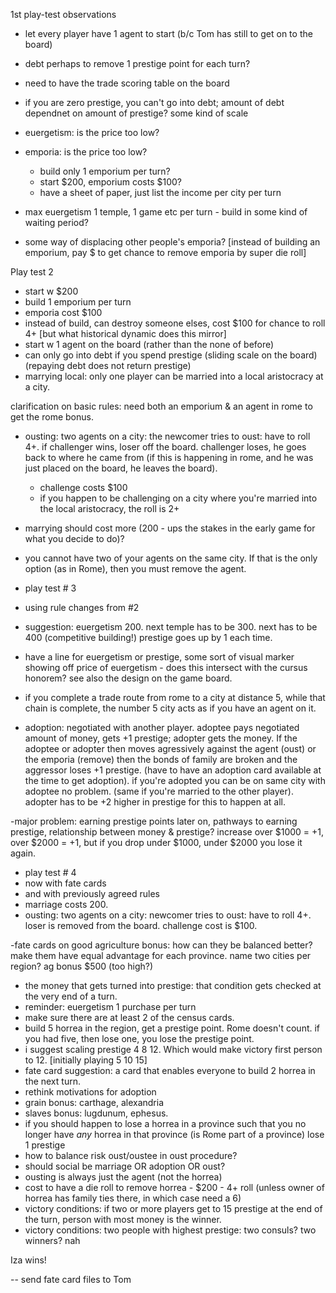 1st play-test observations

- let every player have 1 agent to start (b/c Tom has still to get on to the board)
- debt perhaps to remove 1 prestige point for each turn?
- need to have the trade scoring table on the board
- if you are zero prestige, you can't go into debt; amount of debt dependnet on amount of prestige? some kind of scale
- euergetism: is the price too low?
- emporia: is the price too low?
  - build only 1 emporium per turn?
  - start $200, emporium costs $100?
  - have a sheet of paper, just list the income per city per turn

- max euergetism 1 temple, 1 game etc per turn - build in some kind of waiting period?
- some way of displacing other people's emporia? [instead of building an emporium, pay $ to get chance to remove emporia by super die roll]

Play test 2
- start w $200
- build 1 emporium per turn
- emporia cost $100
- instead of build, can destroy someone elses, cost $100 for chance to roll 4+ [but what historical dynamic does this mirror]
- start w 1 agent on the board (rather than the none of before)
- can only go into debt if you spend prestige (sliding scale on the board) (repaying debt does not return prestige)
- marrying local: only one player can be married into a local aristocracy at a city.

clarification on basic rules: need both an emporium & an agent in rome to get the rome bonus.

- ousting: two agents on a city: the newcomer tries to oust: have to roll 4+. if challenger wins, loser off the board. challenger loses, he goes back to where he came from (if this is happening in rome, and he was just placed on the board, he leaves the board).
  - challenge costs $100
  - if you happen to be challenging on a city where you're married into the local aristocracy, the roll is 2+

- marrying should cost more (200 - ups the stakes in the early game for what you decide to do)?
- you cannot have two of your agents on the same city. If that is the only option (as in Rome), then you must remove the agent.


- play test # 3
- using rule changes from #2
- suggestion: euergetism 200. next temple has to be 300. next has to be 400 (competitive building!) prestige goes up by 1 each time.
- have a line for euergetism or prestige, some sort of visual marker showing off price of euergetism - does this intersect with the cursus honorem? see also the design on the game board.

- if you complete a trade route from rome to a city at distance 5, while that chain is complete, the number 5 city acts as if you have an agent on it.
- adoption: negotiated with another player. adoptee pays negotiated amount of money, gets +1 prestige; adopter gets the money. If the adoptee or adopter then moves agressively against the agent (oust) or the emporia (remove) then the bonds of family are broken and the aggressor loses +1 prestige. (have to have an adoption card available at the time to get adoption). if you're adopted you can be on same city with adoptee no problem. (same if you're married to the other player). adopter has to be +2 higher in prestige for this to happen at all.

-major problem: earning prestige points later on, pathways to earning prestige, relationship between money & prestige? increase over $1000 = +1, over $2000 = +1, but if you drop under $1000, under $2000 you lose it again.

- play test # 4
- now with fate cards
- and with previously agreed rules
- marriage costs 200.
- ousting: two agents on a city: newcomer tries to oust: have to roll 4+. loser is removed from the board. challenge cost is $100.

-fate cards on good agriculture bonus: how can they be balanced better? make them have equal advantage for each province. name two cities per region? ag bonus $500 (too high?)
- the money that gets turned into prestige: that condition gets checked at the very end of a turn.
- reminder: euergetism 1 purchase per turn
- make sure there are at least 2 of the census cards.
- build 5 horrea in the region, get a prestige point. Rome doesn't count. if you had five, then lose one, you lose the prestige point.
- i suggest scaling prestige 4 8 12. Which would make victory first person to 12. [initially playing 5 10 15]
- fate card suggestion: a card that enables everyone to build 2 horrea in the next turn.
- rethink motivations for adoption
- grain bonus: carthage, alexandria
- slaves bonus: lugdunum, ephesus.
- if you should happen to lose a horrea in a province such that you no longer have *any* horrea in that province (is Rome part of a province) lose 1 prestige
- how to balance risk oust/oustee in oust procedure?
- should social be marriage OR adoption OR oust?
- ousting is always just the agent (not the horrea)
- cost to have a die roll to remove horrea - $200 - 4+ roll (unless owner of horrea has family ties there, in which case need a 6)
- victory conditions: if two or more players get to 15 prestige at the end of the turn, person with most money is the winner.
- victory conditions: two people with highest prestige: two consuls? two winners? nah

Iza wins!

-- send fate card files to Tom 
